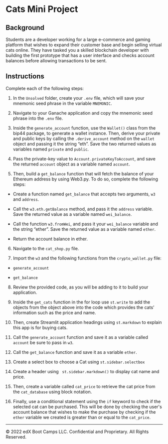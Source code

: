 # Cats Mini Project

## Background

Students are a developer working for a large e-commerce and gaming platform that wishes to expand their customer base and begin selling virtual cats online. They have tasked you a skilled blockchain developer with building the first prototype that has a user interface and checks account balances before allowing transactions to be sent.

## Instructions

Complete each of the following steps:

1. In the `Unsolved` folder, create your `.env` file, which will save your mnemonic seed phrase in the variable `MNEMONIC`.

2. Navigate to your Ganache application and copy the mnemonic seed phrase into the `.env` file.

3. Inside the `generate_account` function, use the `Wallet()` class from the bip44 package, to generate a wallet instance. Then, derive your private and public keys by calling the `.derive_account` method on the `wallet` object and passing it the string “eth”. Save the two returned values as variables named `private` and `public`.

4. Pass the private-key value to `Account.privateKeyToAccount`, and save the returned `account` object as a variable named `account`.


5. Then, build a `get_balance` function that will fetch the balance of your Ethereum address by using Web3.py. To do so, complete the following steps:

* Create a function named `get_balance` that accepts two arguments, `w3` and `address`.

* Call the `w3.eth.getBalance` method, and pass it the `address` variable. Save the returned value as a variable named `wei_balance`.

* Call the function `w3.fromWei`, and pass it your `wei_balance` variable and the string “ether”. Save the returned value as a variable named `ether`.

* Return the account balance in ether.

6. Navigate to the `cat_shop.py` file.

7. Import the `w3` and the following functions from the `crypto_wallet.py` file:

* `generate_account`

* `get_balance`

8. Review the provided code, as you will be adding to it to build your application.

9. Inside the `get_cats` function in the for loop use `st.write` to add the objects from the object above into the code which provides the cats’ information such as the price and name.

10. Then, create Streamlit application headings using `st.markdown` to explain this app is for buying cats.

11. Call the `generate_account` function and save it as a variable  called `account` be sure to pass in `w3`.

12. Call the `get_balance` function and save it as a variable `ether`.

13. Create a select box to choose a Cat using `st.sidebar.selectbox`

14. Create a header using ` st.sidebar.markdown()` to display cat name and price.

15. Then, create a variable called `cat_price` to retrieve the cat price from the `cat_database` using block notation.

16. Finally, use a conditional statement using the `if` keyword to check if the selected cat can be purchased. This will be done by checking the user's account balance that wishes to make the purchase by checking if the `ether` variable we created is greater than or equal to the `cat_price`.

---

© 2022 edX Boot Camps LLC. Confidential and Proprietary. All Rights Reserved.
